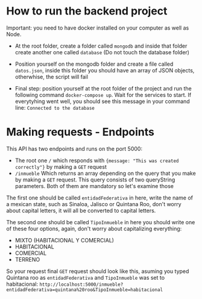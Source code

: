 # How to run the backend project
Important: you need to have docker installed on your computer as well as Node.

- At the root folder, create a folder called ```mongodb``` and inside that folder create another one called ```database``` (Do not touch the database folder)

- Position yourself on the mongodb folder and create a file called ```datos.json```, inside this folder you should have an array of JSON objects, otherwhise, the script will fail

- Final step: position yourself at the root folder of the project and run the following command ```docker-compose up```. Wait for the services to start. If everytyhing went well, you should see this message in your command line:
```Connected to the database```

# Making requests - Endpoints
This API has two endpoints and runs on the port 5000:
- The root one ```/``` which responds with ```{message: "This was created correctly"}``` by making a ```GET``` request
- ```/inmueble``` Which returns an array depending on the query that you make by making a ```GET``` request. This query consists of two queryString parameters. Both of them are mandatory so let's examine those

The first one should be called ```entidadFederativa``` in here, write the name of a mexican state, such as Sinaloa, Jalisco or Quintana Roo, don't worry about capital letters, it will all be converted to capital letters.

The second one should be called ```TipoInmueble``` in here you should write one of these four options, again, don't worry about capitalizing everything:

- MIXTO (HABITACIONAL Y COMERCIAL)
- HABITACIONAL
- COMERCIAL
- TERRENO

So your request final ```GET``` request should look like this, asuming you typed Quintana roo as ```entidadFederativa``` and ```TipoInmueble``` was set to habitacional: ```http://localhost:5000/inmueble?entidadFederativa=quintana%20roo&TipoInmueble=habitacional```